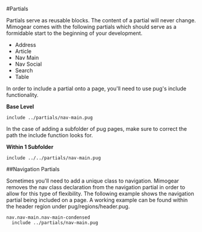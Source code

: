 #Partials

Partials serve as reusable blocks. The content of a partial will never change. Mimogear comes with the following partials which should serve as a formidable start to the beginning of your development.

* Address
* Article
* Nav Main
* Nav Social
* Search
* Table

In order to include a partial onto a page, you'll need to use pug's include functionality.

**Base Level**

```pug
include ../partials/nav-main.pug
```

In the case of adding a subfolder of pug pages, make sure to correct the path the include function looks for.

**Within 1 Subfolder**

```pug
include ../../partials/nav-main.pug
```

##Navigation Partials

Sometimes you'll need to add a unique class to navigation. Mimogear removes the nav class declaration from the navigation partial in order to allow for this type of flexibility. The following example shows the navigation partial being included on a page. A working example can be found within the header region under pug/regions/header.pug.

```pug
nav.nav-main.nav-main-condensed
  include ../partials/nav-main.pug
```
